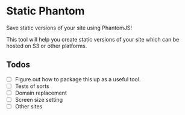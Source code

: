 # Static Phantom
Save static versions of your site using PhantomJS!

This tool will help you create static versions of your site which can be hosted on S3 or other platforms. 

## Todos
- [ ] Figure out how to package this up as a useful tool. 
- [ ] Tests of sorts
- [ ] Domain replacement 
- [ ] Screen size setting
- [ ] Other sites